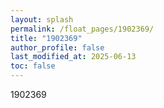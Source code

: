 ```yaml
---
layout: splash
permalink: /float_pages/1902369/
title: "1902369"
author_profile: false
last_modified_at: 2025-06-13
toc: false
---
```

 
1902369
